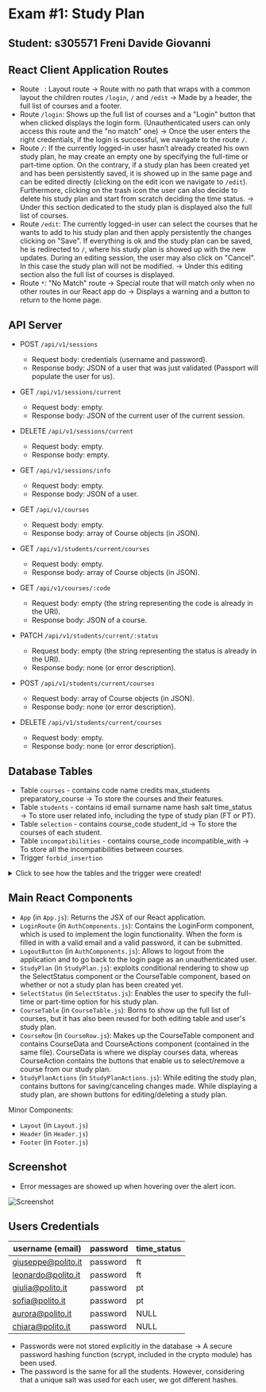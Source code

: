 # Exam #1: Study Plan
## Student: s305571 Freni Davide Giovanni 

## React Client Application Routes

- Route ` `: Layout route &rarr; Route with no path that wraps with a common layout the children routes `/login`, `/` and `/edit` &rarr; Made by a header, the full list of courses and a footer.
- Route `/login`: Shows up the full list of courses and a "Login" button that when clicked displays the login form. (Unauthenticated users can only access this route and the "no match" one) &rarr; Once the user enters the right credentials, if the login is successful, we navigate to the route `/`. 
- Route `/`: If the currently logged-in user hasn’t already created his own study plan, he may create an empty one by specifying the full-time or
part-time option. On the contrary, if a study plan has been created yet and has been persistently saved, it is showed up in the same page and can be edited directly (clicking on the edit icon we navigate to `/edit`). Furthermore, clicking on the trash icon the user can also decide to delete his study plan and start from scratch deciding the time status. &rarr; Under this section dedicated to the study plan is displayed also the full list of courses.
- Route `/edit`: The currently logged-in user can select the courses that he wants to add to his study plan and then apply persistently the changes clicking on "Save". If everything is ok and the study plan can be saved, he is redirected to `/`, where his study plan is showed up with the new updates. During an editing session, the user may also click on "Cancel". In this case the study plan will not be modified. &rarr; Under this editing section also the full list of courses is displayed.
- Route `*`: "No Match" route &rarr; Special route that will match only when no other routes in our React app do &rarr; Displays a warning and a button to return to the home page.

## API Server

- POST `/api/v1/sessions`
  - Request body: credentials (username and password).
  - Response body: JSON of a user that was just validated (Passport will populate the user for us).
- GET `/api/v1/sessions/current`
  - Request body: empty.
  - Response body: JSON of the current user of the current session.
- DELETE `/api/v1/sessions/current`
  - Request body: empty.
  - Response body: empty.
- GET `/api/v1/sessions/info`
  - Request body: empty.
  - Response body: JSON of a user.
 
- GET `/api/v1/courses`
  - Request body: empty.
  - Response body: array of Course objects (in JSON).
- GET `/api/v1/students/current/courses`
  - Request body: empty.
  - Response body: array of Course objects (in JSON).
- GET `/api/v1/courses/:code`
  - Request body: empty (the string representing the code is already in the URI).
  - Response body: JSON of a course.
- PATCH `/api/v1/students/current/:status`
  - Request body: empty (the string representing the status is already in the URI).
  - Response body: none (or error description).
- POST `/api/v1/students/current/courses`
  - Request body: array of Course objects (in JSON).
  - Response body: none (or error description).
- DELETE `/api/v1/students/current/courses`
  - Request body: empty.
  - Response body: none (or error description).

## Database Tables

- Table `courses` - contains code name credits max_students preparatory_course &rarr; To store the courses and their features. 
- Table `students` - contains id email surname name hash salt time_status &rarr; To store user related info, including the type of study plan (FT or PT).
- Table `selection` - contains course_code student_id &rarr; To store the courses of each student.
- Table `incompatibilities` - contains course_code incompatible_with &rarr; To store all the incompatibilities between courses.
- Trigger `forbid_insertion`

<details>
  <summary>Click to see how the tables and the trigger were created!</summary>
  
  <br/>
  
    CREATE TABLE IF NOT EXISTS "courses" (
      "code" TEXT PRIMARY KEY NOT NULL,
      "name" TEXT UNIQUE NOT NULL,
      "credits" INTEGER NOT NULL,
      "max_students" INTEGER,
      "preparatory_course" TEXT,
      FOREIGN KEY (preparatory_course) REFERENCES courses(code)	
      CHECK(
          typeof("code") = "text" AND
          length("code") = 7
      ) );

    CREATE TABLE IF NOT EXISTS "students" (
      "id" INTEGER PRIMARY KEY AUTOINCREMENT NOT NULL,
      "email" TEXT UNIQUE NOT NULL,
      "surname" TEXT NOT NULL,
      "name" TEXT NOT NULL,
      "hash" TEXT NOT NULL,
      "salt" TEXT UNIQUE NOT NULL,       
      "time_status" TEXT );

    CREATE TABLE IF NOT EXISTS "selection" (
      "course_code" TEXT NOT NULL,
      "student_id" INTEGER NOT NULL,
      PRIMARY KEY (course_code, student_id),
      FOREIGN KEY (course_code) REFERENCES courses(code),	
      FOREIGN KEY (student_id) REFERENCES students(id) );

    CREATE TABLE IF NOT EXISTS "incompatibilities" (
      "course_code" TEXT NOT NULL,
      "incompatible_with" TEXT NOT NULL,
      PRIMARY KEY (course_code, incompatible_with),
      FOREIGN KEY (course_code) REFERENCES courses(code),	
      FOREIGN KEY (incompatible_with) REFERENCES courses(code) );

    CREATE TRIGGER forbid_insertion 
    BEFORE INSERT ON selection  
    FOR EACH ROW 
    WHEN 
    (SELECT count(DISTINCT sel.student_id) AS no_stds FROM courses c LEFT JOIN selection sel ON c.code = sel.course_code WHERE sel.course_code = new.course_code            GROUP BY c.code) >= (SELECT c.max_students FROM courses c WHERE c.code = new.course_code)
    BEGIN
      SELECT RAISE(FAIL, "Error! This study plan is not valid -> The maximum number of students for some courses is not respected");
    END;  

</details>

## Main React Components

- `App` (in `App.js`): Returns the JSX of our React application.
- `LoginRoute` (in `AuthComponents.js`): Contains the LoginForm component, which is used to implement the login functionality. When the form is filled in with a 
valid email and a valid password, it can be submitted. 
- `LogoutButton` (in `AuthComponents.js`): Allows to logout from the application and to go back to the login page as an unauthenticated user.
- `StudyPlan` (in `StudyPlan.js`): exploits conditional rendering to show up the SelectStatus component or the CourseTable component, based on whether or not a study plan has been created yet.
- `SelectStatus` (in `SelectStatus.js`): Enables the user to specify the full-time or part-time option for his study plan.
- `CourseTable` (in `CourseTable.js`): Borns to show up the full list of courses, but it has also been reused for both editing table and user's study plan. 
- `CourseRow` (in `CourseRow.js`): Makes up the CourseTable component and contains CourseData and CourseActions component (contained in the same file). 
CourseData is where we display courses data, whereas CourseAction contains the buttons that enable us to select/remove a course from our study plan. 
- `StudyPlanActions` (in `StudyPlanActions.js`): While editing the study plan, contains buttons for saving/canceling changes made. While displaying a study plan, are shown buttons for editing/deleting a study plan.

Minor Components:
- `Layout` (in `Layout.js`)
- `Header` (in `Header.js`)
- `Footer` (in `Footer.js`)

## Screenshot

* Error messages are showed up when hovering over the alert icon.

![Screenshot](../main/screenshot.jpg)
 <br/>
## Users Credentials

| username (email) | password | time_status |
|------------------|----------|-------------|
| giuseppe@polito.it | password | ft |
| leonardo@polito.it | password | ft |
| giulia@polito.it | password | pt |
| sofia@polito.it | password | pt |
| aurora@polito.it | password | NULL |
| chiara@polito.it | password | NULL |

  * Passwords were not stored explicitly in the database -> A secure password hashing function (scrypt, included in the crypto module) has been used.
  * The password is the same for all the students.
However, considering that a unique salt was used for each user, we got different hashes.

